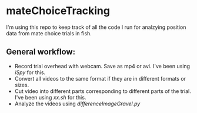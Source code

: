 # mateChoiceTracking

I'm using this repo to keep track of all the code I run for analzying position data from mate choice trials in fish. 

## General workflow:
* Record trial overhead with webcam. Save as mp4 or avi. I've been using *iSpy* for this.
* Convert all videos to the same format if they are in different formats or sizes.
* Cut video into different parts corresponding to different parts of the trial. I've been using *xx.sh* for this.
* Analyze the videos using *differenceImageGravel.py*
